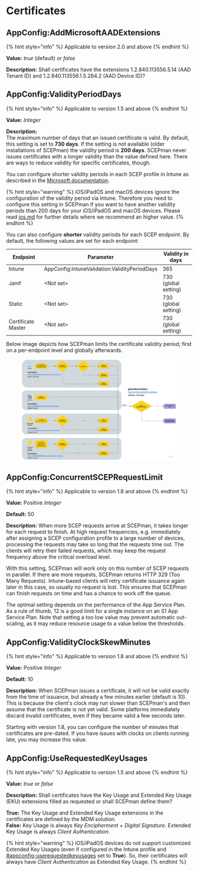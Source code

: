 # Certificates

## AppConfig:AddMicrosoftAADExtensions

{% hint style="info" %}
Applicable to version 2.0 and above
{% endhint %}

**Value:** _true_ (default) or _false_

**Description:** Shall certificates have the extensions 1.2.840.113556.5.14 (AAD Tenant ID) and 1.2.840.113556.1.5.284.2 (AAD Device ID)?

## AppConfig:ValidityPeriodDays

{% hint style="info" %}
Applicable to version 1.5 and above
{% endhint %}

**Value:** _Integer_

**Description:**\
The maximum number of days that an issued certificate is valid. By default, this setting is set to **730 days**. If the setting is not available (older installations of SCEPman) the validity period is **200 days**. SCEPman never issues certificates with a longer validity than the value defined here. There are ways to reduce validity for specific certificates, though.

You can configure shorter validity periods in each SCEP profile in Intune as described in the [Microsoft documentation](https://docs.microsoft.com/en-us/mem/intune/protect/certificates-scep-configure#modify-the-validity-period-of-the-certificate-template).

{% hint style="warning" %}
iOS/iPadOS and macOS devices ignore the configuration of the validity period via Intune. Therefore you need to configure this setting in SCEPman if you want to have another validity periods than 200 days for your iOS/iPadOS and macOS devices. Please read [ios.md](../../../certificate-deployment/microsoft-intune/ios.md "mention") for further details where we recommend an higher value.
{% endhint %}

You can also configure **shorter** validity periods for each SCEP endpoint. By default, the following values are set for each endpoint:

| Endpoint           | Parameter                                     | Validity in days     |
| ------------------ | --------------------------------------------- | -------------------- |
| Intune             | AppConfig:IntuneValidation:ValidityPeriodDays | 365                  |
| Jamf               | \<Not set>                                    | 730 (global setting) |
| Static             | \<Not set>                                    | 730 (global setting) |
| Certificate Master | \<Not set>                                    | 730 (global setting) |

Below image depicts how SCEPman limits the certificate validity period; first on a per-endpoint level and globally afterwards.

<figure><img src="../../../.gitbook/assets/SCEPman Certificate Validity.jpg" alt=""><figcaption></figcaption></figure>

## AppConfig:ConcurrentSCEPRequestLimit

{% hint style="info" %}
Applicable to version 1.8 and above
{% endhint %}

**Value:** Positive _Integer_

**Default:** 50

**Description:** When more SCEP requests arrive at SCEPman, it takes longer for each request to finish. At high request frequencies, e.g. immediately after assigning a SCEP configuration profile to a large number of devices, processing the requests may take so long that the requests time out. The clients will retry their failed requests, which may keep the request frequency above the critical overload level.

With this setting, SCEPman will work only on this number of SCEP requests in parallel. If there are more requests, SCEPman returns HTTP 329 (Too Many Requests). Intune-based clients will retry certificate issuance again later in this case, so usually no request is lost. This ensures that SCEPman can finish requests on time and has a chance to work off the queue.

The optimal setting depends on the performance of the App Service Plan. As a rule of thumb, 12 is a good limit for a single instance on an S1 App Service Plan. Note that setting a too low value may prevent automatic out-scaling, as it may reduce resource usage to a value below the thresholds.

## AppConfig:ValidityClockSkewMinutes

{% hint style="info" %}
Applicable to version 1.8 and above
{% endhint %}

**Value:** Positive _Integer_

**Default:** 10

**Description:** When SCEPman issues a certificate, it will not be valid exactly from the time of issuance, but already a few minutes earlier (default is 10). This is because the client's clock may run slower than SCEPman's and then assume that the certificate is not yet valid. Some platforms immediately discard invalid certificates, even if they became valid a few seconds later.

Starting with version 1.8, you can configure the number of minutes that certificates are pre-dated. If you have issues with clocks on clients running late, you may increase this value.

## AppConfig:UseRequestedKeyUsages

{% hint style="info" %}
Applicable to version 1.5 and above
{% endhint %}

**Value:** _true_ or _false_

**Description:** Shall certificates have the Key Usage and Extended Key Usage (EKU) extensions filled as requested or shall SCEPman define them?

**True:** The Key Usage and Extended Key Usage extensions in the certificates are defined by the MDM solution.\
**False:** Key Usage is always _Key Encipherment_ + _Digital Signature_. Extended Key Usage is always _Client Authentication_.

{% hint style="warning" %}
iOS/iPadOS devices do not support customized Extended Key Usages (even if configured in the Intune profile and [#appconfig-userequestedkeyusages](certificates.md#appconfig-userequestedkeyusages "mention") set to **True**). So, their certificates will always have _Client Authentication_ as Extended Key Usage.
{% endhint %}
